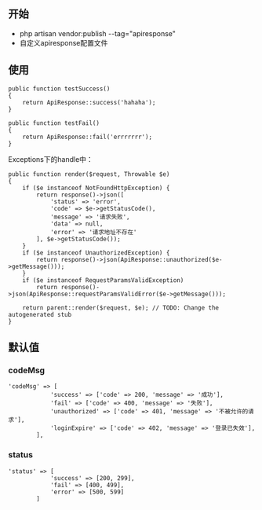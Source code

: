 ## 开始

- php artisan vendor:publish --tag="apiresponse"
- 自定义apiresponse配置文件

## 使用

    public function testSuccess()
    {
        return ApiResponse::success('hahaha');
    }

    public function testFail()
    {
        return ApiResponse::fail('errrrrrr');
    }
    
Exceptions下的handle中：
    
    public function render($request, Throwable $e)
    {
        if ($e instanceof NotFoundHttpException) {
            return response()->json([
                'status' => 'error',
                'code' => $e->getStatusCode(),
                'message' => '请求失败',
                'data' => null,
                'error' => '请求地址不存在'
            ], $e->getStatusCode());
        }
        if ($e instanceof UnauthorizedException) {
            return response()->json(ApiResponse::unauthorized($e->getMessage()));
        }
        if ($e instanceof RequestParamsValidException)
            return response()->json(ApiResponse::requestParamsValidError($e->getMessage()));

        return parent::render($request, $e); // TODO: Change the autogenerated stub
    }
## 默认值
### codeMsg
    'codeMsg' => [
                'success' => ['code' => 200, 'message' => '成功'],
                'fail' => ['code' => 400, 'message' => '失败'],
                'unauthorized' => ['code' => 401, 'message' => '不被允许的请求'],
                'loginExpire' => ['code' => 402, 'message' => '登录已失效'],
            ],
    
### status
    'status' => [
                'success' => [200, 299],
                'fail' => [400, 499],
                'error' => [500, 599]
            ]
